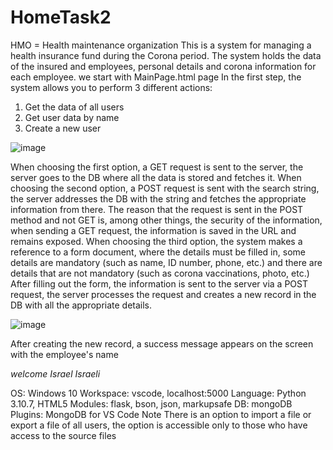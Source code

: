 # HomeTask2
HMO = Health maintenance organization
This is a system for managing a health insurance fund during the Corona period.
The system holds the data of the insured and employees, personal details and corona information for each employee.
we start with MainPage.html page
In the first step, the system allows you to perform 3 different actions:
1. Get the data of all users
2. Get user data by name
3. Create a new user

![image](https://github.com/MYHINDA/HomeTask2/assets/40015918/8e4444b9-c549-45ad-ac7b-2b53a51b9323)

When choosing the first option, a GET request is sent to the server, the server goes to the DB where all the data is stored and fetches it.
When choosing the second option, a POST request is sent with the search string, the server addresses the DB with the string and fetches the appropriate information from there. The reason that the request is sent in the POST method and not GET is, among other things, the security of the information, when sending a GET request, the information is saved in the URL and remains exposed.
When choosing the third option, the system makes a reference to a form document, where the details must be filled in, some details are mandatory (such as name, ID number, phone, etc.) and there are details that are not mandatory (such as corona vaccinations, photo, etc.)
After filling out the form, the information is sent to the server via a POST request, the server processes the request and creates a new record in the DB with all the appropriate details.

![image](https://github.com/MYHINDA/HomeTask2/assets/40015918/58b2c4c5-4fc3-4018-8eb1-3cd6ce5bf333)

After creating the new record, a success message appears on the screen with the employee's name

*welcome Israel Israeli*
 
OS: Windows 10
Workspace: vscode, localhost:5000
Language: Python 3.10.7, HTML5
Modules: flask, bson, json, markupsafe
DB: mongoDB
Plugins: MongoDB for VS Code
Note
There is an option to import a file or export a file of all users, the option is accessible only to those who have access to the source files




